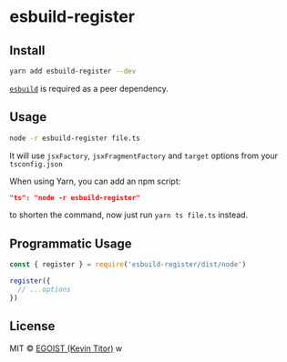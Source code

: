 # esbuild-register

## Install

```bash
yarn add esbuild-register --dev
```

[`esbuild`](https://github.com/evanw/esbuild) is required as a peer dependency.

## Usage

```bash
node -r esbuild-register file.ts
```

It will use `jsxFactory`, `jsxFragmentFactory` and `target` options from your `tsconfig.json`

When using Yarn, you can add an npm script:

```json
"ts": "node -r esbuild-register"
```

to shorten the command, now just run `yarn ts file.ts` instead.

## Programmatic Usage

```ts
const { register } = require('esbuild-register/dist/node')

register({
  // ...options
})
```

## License

MIT &copy; [EGOIST (Kevin Titor)](https://egoist.sh)
w
